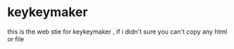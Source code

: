 # keykeymaker
this is the web stie for keykeymaker , if i didn't sure you can't copy any html or file
